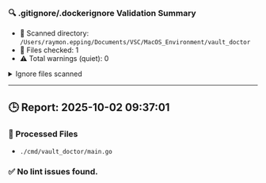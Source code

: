 
### 🔍 .gitignore/.dockerignore Validation Summary

- 📁 Scanned directory: `/Users/raymon.epping/Documents/VSC/MacOS_Environment/vault_doctor`
- 📄 Files checked: 1
- ⚠️ Total warnings (quiet): 0

<details><summary>Ignore files scanned</summary>

- ./.gitignore

</details>

---
## 🕒 Report: 2025-10-02 09:37:01

### 📂 Processed Files
- `./cmd/vault_doctor/main.go`



### ✅ No lint issues found.
